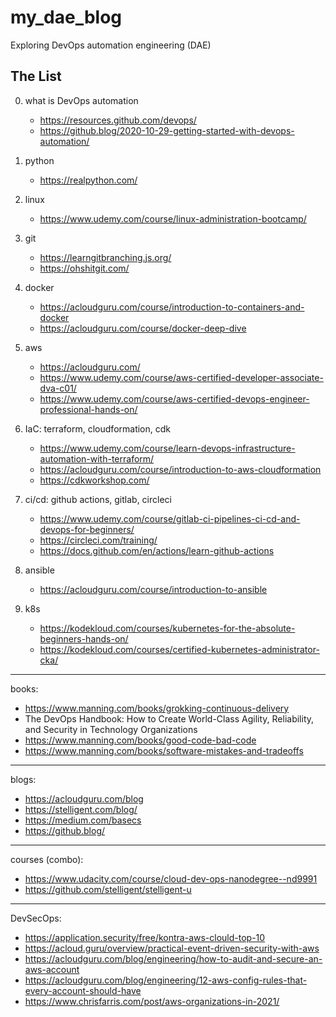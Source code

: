 # my_dae_blog
Exploring DevOps automation engineering (DAE)


## The List

0. what is DevOps automation
    - https://resources.github.com/devops/
    - https://github.blog/2020-10-29-getting-started-with-devops-automation/

1. python
    - https://realpython.com/

2. linux
    - https://www.udemy.com/course/linux-administration-bootcamp/

3. git
    - https://learngitbranching.js.org/
    - https://ohshitgit.com/

4. docker
    - https://acloudguru.com/course/introduction-to-containers-and-docker
    - https://acloudguru.com/course/docker-deep-dive

5. aws
    - https://acloudguru.com/
    - https://www.udemy.com/course/aws-certified-developer-associate-dva-c01/
    - https://www.udemy.com/course/aws-certified-devops-engineer-professional-hands-on/

6. IaC: terraform, cloudformation, cdk
    - https://www.udemy.com/course/learn-devops-infrastructure-automation-with-terraform/
    - https://acloudguru.com/course/introduction-to-aws-cloudformation
    - https://cdkworkshop.com/

7. ci/cd: github actions, gitlab, circleci
    - https://www.udemy.com/course/gitlab-ci-pipelines-ci-cd-and-devops-for-beginners/
    - https://circleci.com/training/
    - https://docs.github.com/en/actions/learn-github-actions

8. ansible
    - https://acloudguru.com/course/introduction-to-ansible

9. k8s
    - https://kodekloud.com/courses/kubernetes-for-the-absolute-beginners-hands-on/
    - https://kodekloud.com/courses/certified-kubernetes-administrator-cka/

---
books:
- https://www.manning.com/books/grokking-continuous-delivery
- The DevOps Handbook: How to Create World-Class Agility, Reliability, and Security in Technology Organizations
- https://www.manning.com/books/good-code-bad-code
- https://www.manning.com/books/software-mistakes-and-tradeoffs

---
blogs:
- https://acloudguru.com/blog
- https://stelligent.com/blog/
- https://medium.com/basecs
- https://github.blog/

---
courses (combo):
- https://www.udacity.com/course/cloud-dev-ops-nanodegree--nd9991
- https://github.com/stelligent/stelligent-u

---
DevSecOps:
- https://application.security/free/kontra-aws-clould-top-10
- https://acloud.guru/overview/practical-event-driven-security-with-aws
- https://acloudguru.com/blog/engineering/how-to-audit-and-secure-an-aws-account
- https://acloudguru.com/blog/engineering/12-aws-config-rules-that-every-account-should-have
- https://www.chrisfarris.com/post/aws-organizations-in-2021/

